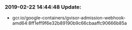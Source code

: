 ### 2019-02-22 14:44:48 Update:

- gcr.io/google-containers/gvisor-admission-webhook-amd64:8ff1eff9f6e32b89190b9c66cbaaffc90666b85a
